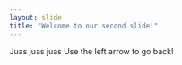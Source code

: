 ```yaml
---
layout: slide
title: "Welcome to our second slide!"
---
```

Juas juas juas
Use the left arrow to go back!
